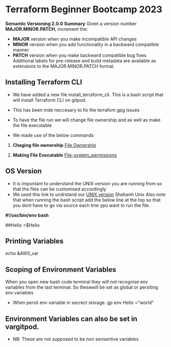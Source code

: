 # Terraform Beginner Bootcamp 2023

**Semantic Versioning 2.0.0**
**Summary**
Given a version number **MAJOR.MINOR.PATCH**, increment the:

- **MAJOR** version when you make incompatible API changes
- **MINOR** version when you add functionality in a backward compatible manner
- **PATCH** version when you make backward compatible bug fixes
Additional labels for pre-release and build metadata are available as extensions to the MAJOR.MINOR.PATCH format.


## **Installing Terraform CLI**
- We have added a new file install_terraform_cli. This is a bash script that will install Terraform CLI on gitpod. 
- This has been mde neccesary to fix the terrafom gpg issues
- To have the file run we will change file ownership and as well as make the file executable

- We made use of the below commands 

1. **Chaging file ownership** [File Ownership](https://en.wikipedia.org/wiki/Ownership)


2. **Making File Executable** [File-system_permissions](https://en.wikipedia.org/wiki/File-system_permissions)

## **OS Version**
- It is impontant to understand the UNIX version you are running from so that the files can be customised accordingly
- We used this link to undrstand our [UNIX version]() 
Shebanh Unix
Also note that when running the bash script add the below line at the top so that you dont have to go via source each tme ypu want to run the file.

**#!/usr/bin/env bash**


##Hello =$Hello
## **Printing Variables**
echo &AWS_var
## **Scoping of Environment Variables**
When you open new bash code terminal they will not recognise env variables from the last terminal. So thesewill be set as global or persiting env variables
- When persit env variable in secrect storage.
gp env Hello ="world"
## **Environment Variables can also be set in vargitpod.**
- NB: These are not supposed to be non sensentive variables



